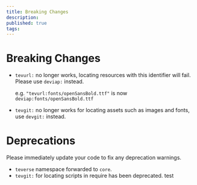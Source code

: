 ```yaml
---
title: Breaking Changes
description: 
published: true
tags: 
---
```


# Breaking Changes

- `tevurl:` no longer works, locating resources with this identifier will fail. Please use `deviap:` instead.
  
  e.g. `"tevurl:fonts/openSansBold.ttf"` is now `deviap:fonts/openSansBold.ttf`
- `tevgit:` no longer works for locating assets such as images and fonts, use `devgit:` instead.

# Deprecations
Please immediately update your code to fix any deprecation warnings.

- `teverse` namespace forwarded to `core`. 
- `tevgit:` for locating scripts in require has been deprecated. test
